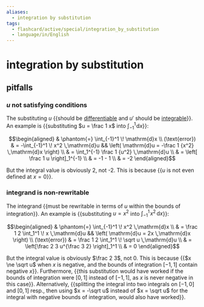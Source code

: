 ```yaml
---
aliases:
  - integration by substitution
tags:
  - flashcard/active/special/integration_by_substitution
  - language/in/English
---
```


# integration by substitution

## pitfalls

### _u_ not satisfying conditions

The substituting $u$ {{should be [differentiable](../general/differentiable%20function.md) and $u'$ should be [integrable](../general/integral.md)}}. An example is {{substituting $u = \frac 1 x$ into $\int_{-1}^1 \! \mathrm{d}x$}}: <!--SR:!2024-12-01,152,290!2025-10-14,377,310-->

$$\begin{aligned}
& \phantom{=} \int_{-1}^1 \! \mathrm{d}x \\
(\text{error}) & = -\int_{-1}^1 \! x^2 \,\mathrm{d}u && \left( \mathrm{d}u = -\frac 1 {x^2} \,\mathrm{d}x \right) \\
& = \int_1^{-1} \frac 1 {u^2} \,\mathrm{d}u \\
& = \left[ \frac 1 u \right]_1^{-1} \\
& = -1 - 1 \\
& = -2
\end{aligned}$$

But the integral value is obviously 2, not -2. This is because {{$u$ is not even defined at $x = 0$}}. <!--SR:!2024-11-05,132,290-->

### integrand is non-rewritable

The integrand {{must be rewritable in terms of $u$ within the bounds of integration}}. An example is {{substituting $u = x^2$ into $\int_{-1}^1 \! x^2 \,\mathrm{d}x$}}: <!--SR:!2024-12-10,172,310!2025-04-17,229,270-->

$$\begin{aligned}
& \phantom{=} \int_{-1}^1 \! x^2 \,\mathrm{d}x \\
& = \frac 1 2 \int_1^1 \! x \,\mathrm{d}u && \left( \mathrm{d}u = 2x \,\mathrm{d}x \right) \\
(\text{error}) & = \frac 1 2 \int_1^1 \! \sqrt u \,\mathrm{d}u \\
& = \left[\frac 2 3 u^{\frac 3 2} \right]_1^1 \\
& = 0
\end{aligned}$$

But the integral value is obviously $\frac 2 3$, not 0. This is because {{$x \ne \sqrt u$ when $x$ is negative, and the bounds of integration $[-1, 1]$ contain negative $x$}}. Furthermore, {{this substitution would have worked if the bounds of integration were $[0, 1]$ instead of $[-1, 1]$, as $x$ is never negative in this case}}. Alternatively, {{splitting the integral into two integrals on $[-1, 0]$ and $[0, 1]$ resp., then using $x = -\sqrt u$ instead of $x = \sqrt u$ for the integral with negative bounds of integration, would also have worked}}. <!--SR:!2025-10-05,351,290!2024-10-20,124,290!2025-01-24,180,270-->
